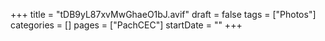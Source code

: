 +++
title = "tDB9yL87xvMwGhaeO1bJ.avif"
draft = false
tags = ["Photos"]
categories = []
pages = ["PachCEC"]
startDate = ""
+++
